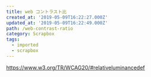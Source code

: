 ```yaml
---
title: web コントラスト比
created_at: '2019-05-09T16:22:27.000Z'
updated_at: '2019-05-09T16:22:49.000Z'
path: /web-contrast-ratio
category: Scrapbox
tags:
  - imported
  - scrapbox
---
```

https://www.w3.org/TR/WCAG20/#relativeluminancedef
